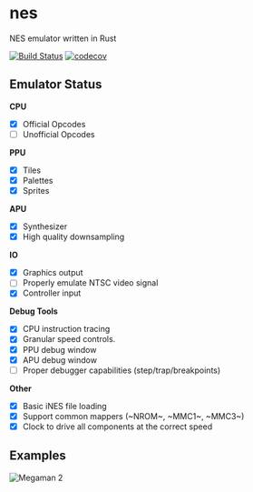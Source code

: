 # nes
NES emulator written in Rust

[![Build Status](https://travis-ci.org/DiscoViking/nes.svg?branch=master)](https://travis-ci.org/DiscoViking/nes) [![codecov](https://codecov.io/gh/DiscoViking/nes/branch/master/graph/badge.svg)](https://codecov.io/gh/DiscoViking/nes)

## Emulator Status

**CPU**
  - [x] Official Opcodes
  - [ ] Unofficial Opcodes

**PPU**
  - [x] Tiles
  - [x] Palettes
  - [X] Sprites
  
**APU**
  - [x] Synthesizer
  - [x] High quality downsampling
  
**IO**
  - [x] Graphics output
  - [ ] Properly emulate NTSC video signal
  - [X] Controller input
  
**Debug Tools**
  - [x] CPU instruction tracing
  - [x] Granular speed controls.
  - [x] PPU debug window
  - [x] APU debug window
  - [ ] Proper debugger capabilities (step/trap/breakpoints)
  
**Other**
  - [x] Basic iNES file loading
  - [x] Support common mappers (~NROM~, ~MMC1~, ~MMC3~)
  - [x] Clock to drive all components at the correct speed
  
  ## Examples
  
  ![Megaman 2](https://user-images.githubusercontent.com/3620166/48202700-f806b480-e3a8-11e8-84a5-42c877cc6767.gif)
